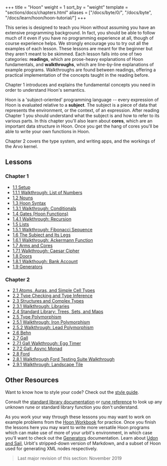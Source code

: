 +++
title = "Hoon"
weight = 1
sort_by = "weight"
template = "sections/docs/chapters.html"
aliases = ["/docs/byte/0/", "/docs/byte", "/docs/learn/hoon/hoon-tutorial/"]
+++

This series is designed to teach you Hoon without assuming you have an extensive programming background.  In fact, you should be able to follow much of it even if you have no programming experience at all, though of course experience helps.  We strongly encourage you to try out all the examples of each lesson.  These lessons are meant for the beginner but they aren't meant to be skimmed. Each lesson falls into one of two categories: **readings**, which are prose-heavy explanations of Hoon fundamentals, and **walkthroughs**, which are line-by-line explanations of example programs. Walkthroughs are found between readings, offering a practical implementation of the concepts taught in the reading before.

Chapter 1 introduces and explains the fundamental concepts you need in order to understand Hoon's semantics.

Hoon is a 'subject-oriented' programming language -- every expression of Hoon is evaluated relative to a **subject**.  The subject is a piece of data that represents the environment, or the context, of an expression.  After reading Chapter 1 you should understand what the subject is and how to refer to its various parts.  In this chapter you'll also learn about **cores**, which are an important data structure in Hoon.  Once you get the hang of cores you'll be able to write your own functions in Hoon.

Chapter 2 covers the type system, and writing apps, and the workings of the Arvo kernel.


## Lessons

### Chapter 1

- [1.1 Setup](setup)
- [1.1.1 Walkthrough: List of Numbers](list-of-numbers)
- [1.2 Nouns](nouns)
- [1.3 Hoon Syntax](hoon-syntax)
- [1.3.1 Walkthrough: Conditionals](conditionals)
- [1.4 Gates (Hoon Functions)](gates)
- [1.4.1 Walkthrough: Recursion](recursion)
- [1.5 Lists](lists)
- [1.5.1 Walkthrough: Fibonacci Sequence](fibonacci)
- [1.6 The Subject and Its Legs](the-subject-and-its-legs)
- [1.6.1 Walkthrough: Ackermann Function](ackermann)
- [1.7 Arms and Cores](arms-and-cores)
- [1.7.1 Walkthrough: Caesar Cipher](caesar)
- [1.8 Doors](doors)
- [1.8.1 Walkthough: Bank Account](bank-account)
- [1.9 Generators](generators)

### Chapter 2

- [2.1 Atoms, Auras, and Simple Cell Types](atoms-auras-and-simple-cell-types)
- [2.2 Type Checking and Type Inference](type-checking-and-type-inference)
- [2.3 Structures and Complex Types](structures-and-complex-types)
- [2.3.1 Walkthrough: Libraries](libraries)
- [2.4 Standard Library: Trees, Sets, and Maps](trees-sets-and-maps)
- [2.5 Type Polymorphism](type-polymorphism)
- [2.5.1 Walkthrough: Iron Polymorphism](iron-polymorphism)
- [2.5.2 Walkthrough: Lead Polymorphism](lead-polymorphism)
- [2.6 Behn](behn)
- [2.7 Gall](gall)
- [2.7.1 Gall Walkthrough: Egg Timer](egg-timer)
- [2.7.2 Gall: Async Monad](async-monad)
- [2.8 Ford](ford)
- [2.8.1 Walkthrough Ford Testing Suite Walkthrough](test-sets)
- [2.9.1 Walkthrough: Landscape Tile](landscape-tile)


## Other Resources

Want to know how to style your code? Check out the [style guide](style).

Consult the [standard library documentation](@/docs/reference/library/_index.md) or [rune reference](@/docs/reference/hoon-expressions/_index.md) to look up any unknown rune or standard library function you don't understand.

As you work your way through these lessons you may want to work on example problems from the [Hoon Workbook](@/docs/tutorials/hoon/workbook/_index.md) for practice.  Once you finish the lessons here you may want to write more versatile Hoon programs which can make use of more of your urbit's environment, in which case you'll want to check out the [Generators](@/docs/tutorials/hoon/generators.md) documentation. Learn about [Udon and Sail](@/docs/tutorials/sail-and-udon.md), Urbit's stripped-down version of Markdown, and a subset of Hoon used for generating XML nodes respectively.


> Last major revision of this section: November 2019
